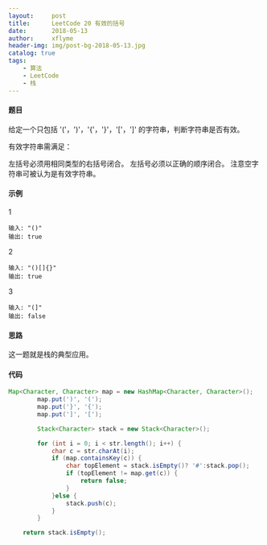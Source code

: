 ```yaml
---
layout:     post
title:      LeetCode 20 有效的括号
date:       2018-05-13
author:     xflyme
header-img: img/post-bg-2018-05-13.jpg
catalog: true
tags:
    - 算法
    - LeetCode
    - 栈
---
```



#### 题目

给定一个只包括 '('，')'，'{'，'}'，'['，']' 的字符串，判断字符串是否有效。

有效字符串需满足：

左括号必须用相同类型的右括号闭合。
左括号必须以正确的顺序闭合。
注意空字符串可被认为是有效字符串。

#### 示例
1
    
    输入: "()"
    输出: true
    
2

    输入: "()[]{}"
    输出: true
    
3

    输入: "(]"
    输出: false
    
#### 思路

这一题就是栈的典型应用。

#### 代码

```java
Map<Character, Character> map = new HashMap<Character, Character>();
        map.put(')', '(');
        map.put('}', '{');
        map.put(']', '[');

        Stack<Character> stack = new Stack<Character>();

        for (int i = 0; i < str.length(); i++) {
            char c = str.charAt(i);
            if (map.containsKey(c)) {
                char topElement = stack.isEmpty()? '#':stack.pop();
                if (topElement != map.get(c)) {
                    return false;
                }
            }else {
                stack.push(c);
            }
        }

    return stack.isEmpty();
```
